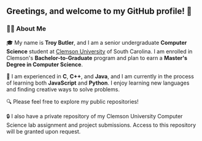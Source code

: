 ## Greetings, and welcome to my GitHub profile! 👋


### 👨‍💼 About Me

🎓  My name is <b>Troy Butler</b>, and I am a senior undergraduate <b>Computer Science</b> student at [Clemson University](https://www.clemson.edu/) of South Carolina.
I am enrolled in Clemson's <b>Bachelor-to-Graduate</b> program and plan to earn a <b>Master's Degree in Computer Science</b>.

💾  I am experienced in <b>C</b>, <b>C++</b>, and <b>Java</b>, and I am currently in the process of learning both <b>JavaScript</b> and <b>Python</b>. I enjoy learning new languages and finding creative
ways to solve problems.

🔍  Please feel free to explore my public repositories! 

:lock: I also have a private repository of my Clemson University Computer Science lab assignment and project submissions. Access to this repository will be granted upon request.

